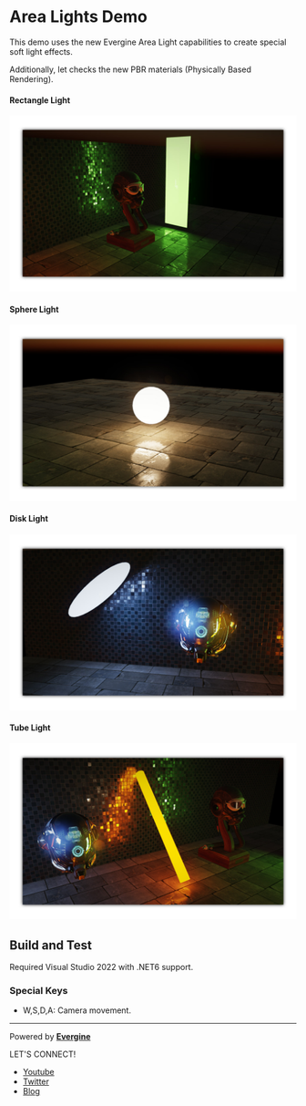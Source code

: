 # Area Lights Demo

This demo uses the new Evergine Area Light capabilities to create special soft light effects.

Additionally, let checks the new PBR materials (Physically Based Rendering).

#### Rectangle Light
![alt Screenshot0](Screenshots/RectangleLight.jpg)
#### Sphere Light
![alt Screenshot0](Screenshots/SphereLight.jpg)
#### Disk Light
![alt Screenshot0](Screenshots/DiskLight.jpg)
#### Tube Light
![alt Screenshot0](Screenshots/TubeLight.jpg)

## Build and Test

Required Visual Studio 2022 with .NET6 support.

### Special Keys
 * W,S,D,A: Camera movement.
 
----
Powered by **[Evergine](http://www.evergine.com)**

LET'S CONNECT!

- [Youtube](https://www.youtube.com/c/Evergine)
- [Twitter](https://x.com/EvergineTeam)
- [Blog](https://evergine.com/news/)
